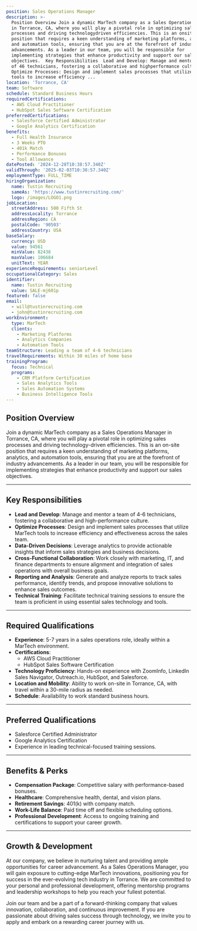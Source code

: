 ```yaml
---
position: Sales Operations Manager
description: >-
  Position Overview Join a dynamic MarTech company as a Sales Operations Manager
  in Torrance, CA, where you will play a pivotal role in optimizing sales
  processes and driving technologydriven efficiencies. This is an onsite
  position that requires a keen understanding of marketing platforms, analytics,
  and automation tools, ensuring that you are at the forefront of industry
  advancements. As a leader in our team, you will be responsible for
  implementing strategies that enhance productivity and support our sales
  objectives.  Key Responsibilities  Lead and Develop: Manage and mentor a team
  of 46 technicians, fostering a collaborative and highperformance culture. 
  Optimize Processes: Design and implement sales processes that utilize MarTech
  tools to increase efficiency ...
location: 'Torrance, CA'
team: Software
schedule: Standard Business Hours
requiredCertifications:
  - AWS Cloud Practitioner
  - HubSpot Sales Software Certification
preferredCertifications:
  - Salesforce Certified Administrator
  - Google Analytics Certification
benefits:
  - Full Health Insurance
  - 3 Weeks PTO
  - 401k Match
  - Performance Bonuses
  - Tool Allowance
datePosted: '2024-12-28T10:38:57.340Z'
validThrough: '2025-02-03T10:38:57.340Z'
employmentType: FULL_TIME
hiringOrganization:
  name: Tustin Recruiting
  sameAs: 'https://www.tustinrecruiting.com/'
  logo: /images/LOGO1.png
jobLocation:
  streetAddress: 500 Fifth St
  addressLocality: Torrance
  addressRegion: CA
  postalCode: '90503'
  addressCountry: USA
baseSalary:
  currency: USD
  value: 94561
  minValue: 82438
  maxValue: 106684
  unitText: YEAR
experienceRequirements: seniorLevel
occupationalCategory: Sales
identifier:
  name: Tustin Recruiting
  value: SALE-mj601p
featured: false
email:
  - will@tustinrecruiting.com
  - john@tustinrecruiting.com
workEnvironment:
  type: MarTech
  clients:
    - Marketing Platforms
    - Analytics Companies
    - Automation Tools
teamStructure: Leading a team of 4-6 technicians
travelRequirements: Within 30 miles of home base
trainingProgram:
  focus: Technical
  programs:
    - CRM Platform Certification
    - Sales Analytics Tools
    - Sales Automation Systems
    - Business Intelligence Tools
---
```




## Position Overview

Join a dynamic MarTech company as a Sales Operations Manager in Torrance, CA, where you will play a pivotal role in optimizing sales processes and driving technology-driven efficiencies. This is an on-site position that requires a keen understanding of marketing platforms, analytics, and automation tools, ensuring that you are at the forefront of industry advancements. As a leader in our team, you will be responsible for implementing strategies that enhance productivity and support our sales objectives.

---

## Key Responsibilities

- **Lead and Develop**: Manage and mentor a team of 4-6 technicians, fostering a collaborative and high-performance culture.
- **Optimize Processes**: Design and implement sales processes that utilize MarTech tools to increase efficiency and effectiveness across the sales team.
- **Data-Driven Decisions**: Leverage analytics to provide actionable insights that inform sales strategies and business decisions.
- **Cross-Functional Collaboration**: Work closely with marketing, IT, and finance departments to ensure alignment and integration of sales operations with overall business goals.
- **Reporting and Analysis**: Generate and analyze reports to track sales performance, identify trends, and propose innovative solutions to enhance sales outcomes.
- **Technical Training**: Facilitate technical training sessions to ensure the team is proficient in using essential sales technology and tools.

---

## Required Qualifications

- **Experience**: 5-7 years in a sales operations role, ideally within a MarTech environment.
- **Certifications**:
  - AWS Cloud Practitioner
  - HubSpot Sales Software Certification
- **Technology Proficiency**: Hands-on experience with ZoomInfo, LinkedIn Sales Navigator, Outreach.io, HubSpot, and Salesforce.
- **Location and Mobility**: Ability to work on-site in Torrance, CA, with travel within a 30-mile radius as needed.
- **Schedule**: Availability to work standard business hours.

---

## Preferred Qualifications

- Salesforce Certified Administrator
- Google Analytics Certification
- Experience in leading technical-focused training sessions.

---

## Benefits & Perks

- **Compensation Package**: Competitive salary with performance-based bonuses.
- **Healthcare**: Comprehensive health, dental, and vision plans.
- **Retirement Savings**: 401(k) with company match.
- **Work-Life Balance**: Paid time off and flexible scheduling options.
- **Professional Development**: Access to ongoing training and certifications to support your career growth.

---

## Growth & Development

At our company, we believe in nurturing talent and providing ample opportunities for career advancement. As a Sales Operations Manager, you will gain exposure to cutting-edge MarTech innovations, positioning you for success in the ever-evolving tech industry in Torrance. We are committed to your personal and professional development, offering mentorship programs and leadership workshops to help you reach your fullest potential.

Join our team and be a part of a forward-thinking company that values innovation, collaboration, and continuous improvement. If you are passionate about driving sales success through technology, we invite you to apply and embark on a rewarding career journey with us.
